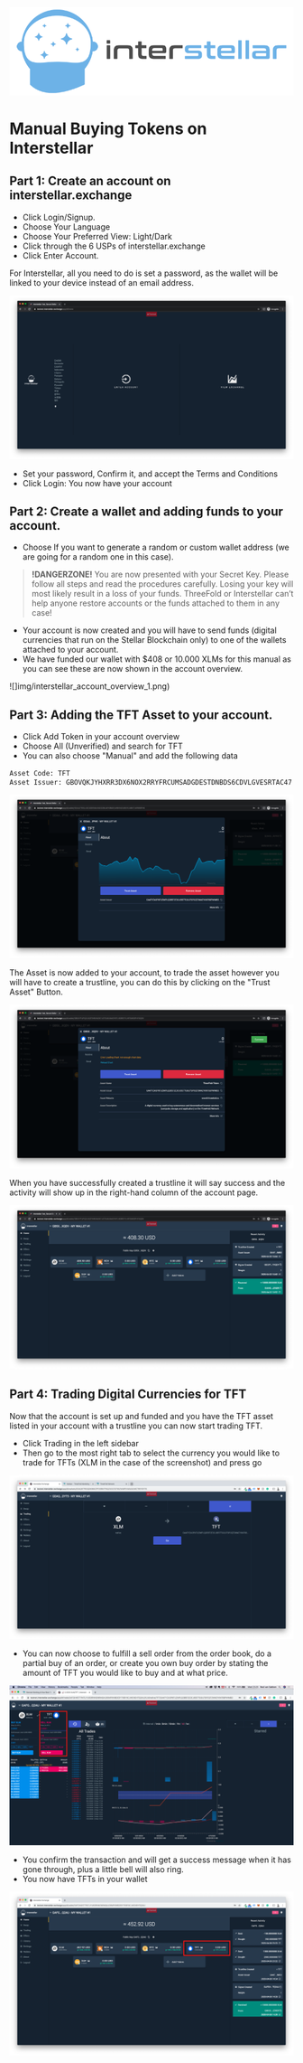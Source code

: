 ![image](img/interstellar_logo.png)

# Manual Buying Tokens on Interstellar

## Part 1: Create an account on interstellar.exchange

- Click Login/Signup.
- Choose Your Language
- Choose Your Preferred View: Light/Dark
- Click through the 6 USPs of interstellar.exchange
- Click Enter Account.

For Interstellar, all you need to do is set a password, as the wallet will be linked to your device instead of an email address.

![](img/interstellar_enter_account.png)

- Set your password, Confirm it, and accept the Terms and Conditions
- Click Login: You now have your account

## Part 2: Create a wallet and adding funds to your account.

- Choose If you want to generate a random or custom wallet address (we are going for a random one in this case).
> **!DANGERZONE!** You are now presented with your Secret Key. Please follow all steps and read the procedures carefully.  Losing your key will most likely result in a loss of your funds. ThreeFold or Interstellar can’t help anyone restore accounts or the funds attached to them in any case!

- Your account is now created and you will have to send funds (digital currencies that run on the Stellar Blockchain only) to one of the wallets attached to your account.
- We have funded our wallet with $408 or 10.000 XLMs for this manual as you can see these are now shown in the account overview.

![]img/interstellar_account_overview_1.png)

## Part 3: Adding the TFT Asset to your account.

- Click Add Token in your account overview
- Choose All (Unverified) and search for TFT
- You can also choose "Manual" and add the following data 

```
Asset Code: TFT
Asset Issuer: GBOVQKJYHXRR3DX6NOX2RRYFRCUMSADGDESTDNBDS6CDVLGVESRTAC47
```

![](img/interstellar_add_asset.png)

The Asset is now added to your account, to trade the asset however you will have to create a trustline, you can do this by clicking on the "Trust Asset" Button.

![image](img/interstellar_trust_asset.png)

When you have successfully created a trustline it will say success and the activity will show up in the right-hand column of the account page.

![image](img/interstellar_account_overview_2.png)

## Part 4: Trading Digital Currencies for TFT

Now that the account is set up and funded and you have the TFT asset listed in your account with a trustline you can now start trading TFT.

- Click Trading in the left sidebar
- Then go to the most right tab to select the currency you would like to trade for TFTs (XLM in the case of the screenshot) and press go

![image](img/interstellar_trade_xlm_tft.png)

- You can now choose to fulfill a sell order from the order book, do a partial buy of an order,  or create you own buy order by stating the amount of TFT you would like to buy and at what price. 

![image](img/interstellar_trade_1.png)

- You confirm the transaction and will get a success message when it has gone through, plus a little bell will also ring.
- You now have TFTs in your wallet

![image](img/interstellar_account_overview_3.png)


